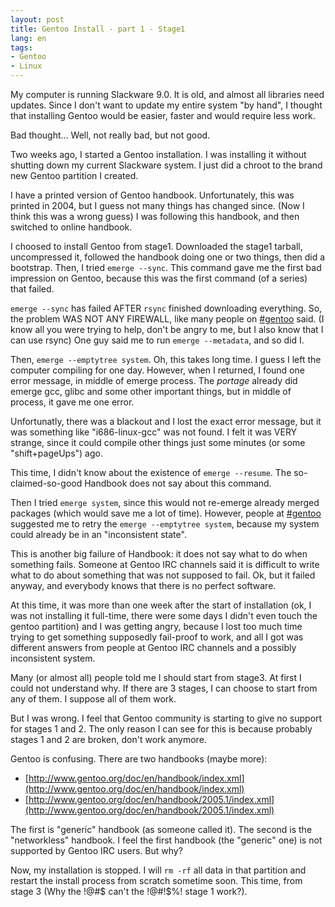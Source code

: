 ```yaml
---
layout: post
title: Gentoo Install - part 1 - Stage1
lang: en
tags:
- Gentoo
- Linux
---
```


My computer is running Slackware 9.0. It is old, and almost all libraries need updates. Since I don't want to update my entire system "by hand", I thought that installing Gentoo would be easier, faster and would require less work.


Bad thought... Well, not really bad, but not good.

Two weeks ago, I started a Gentoo installation. I was installing it without shutting down my current Slackware system. I just did a chroot to the brand new Gentoo partition I created.

I have a printed version of Gentoo handbook. Unfortunately, this was printed in 2004, but I guess not many things has changed since. (Now I think this was a wrong guess) I was following this handbook, and then switched to online handbook.

I choosed to install Gentoo from stage1. Downloaded the stage1 tarball, uncompressed it, followed the handbook doing one or two things, then did a bootstrap. Then, I tried `emerge --sync`. This command gave me the first bad impression on Gentoo, because this was the first command (of a series) that failed.

`emerge --sync` has failed AFTER `rsync` finished downloading everything. So, the problem WAS NOT ANY FIREWALL, like many people on [#gentoo](irc://irc.freenode.org/gentoo) said. (I know all you were trying to help, don't be angry to me, but I also know that I can use rsync) One guy said me to run `emerge --metadata`, and so did I.

Then, `emerge --emptytree system`. Oh, this takes long time. I guess I left the computer compiling for one day. However, when I returned, I found one error message, in middle of emerge process. The _portage_ already did emerge gcc, glibc and some other important things, but in middle of process, it gave me one error.

Unfortunatly, there was a blackout and I lost the exact error message, but it was something like "i686-linux-gcc" was not found. I felt it was VERY strange, since it could compile other things just some minutes (or some "shift+pageUps") ago.

This time, I didn't know about the existence of `emerge --resume`. The so-claimed-so-good Handbook does not say about this command.

Then I tried `emerge system`, since this would not re-emerge already merged packages (which would save me a lot of time). However, people at [#gentoo](irc://irc.freenode.org/gentoo) suggested me to retry the `emerge --emptytree system`, because my system could already be in an "inconsistent state".

This is another big failure of Handbook: it does not say what to do when something fails. Someone at Gentoo IRC channels said it is difficult to write what to do about something that was not supposed to fail. Ok, but it failed anyway, and everybody knows that there is no perfect software.

At this time, it was more than one week after the start of installation (ok, I was not installing it full-time, there were some days I didn't even touch the gentoo partition) and I was getting angry, because I lost too much time trying to get something supposedly fail-proof to work, and all I got was different answers from people at Gentoo IRC channels and a possibly inconsistent system.

Many (or almost all) people told me I should start from stage3. At first I could not understand why. If there are 3 stages, I can choose to start from any of them. I suppose all of them work.

But I was wrong. I feel that Gentoo community is starting to give no support for stages 1 and 2. The only reason I can see for this is because probably stages 1 and 2 are broken, don't work anymore.

Gentoo is confusing. There are two handbooks (maybe more):

* [http://www.gentoo.org/doc/en/handbook/index.xml](http://www.gentoo.org/doc/en/handbook/index.xml)
* [http://www.gentoo.org/doc/en/handbook/2005.1/index.xml](http://www.gentoo.org/doc/en/handbook/2005.1/index.xml)

The first is "generic" handbook (as someone called it). The second is the "networkless" handbook. I feel the first handbook (the "generic" one) is not supported by Gentoo IRC users. But why?

Now, my installation is stopped. I will `rm -rf` all data in that partition and restart the install process from scratch sometime soon. This time, from stage 3 (Why the !@#$ can't the !@#!$%! stage 1 work?).
